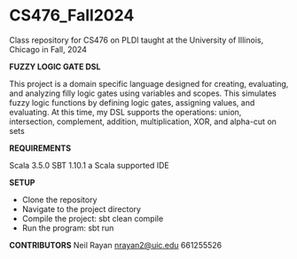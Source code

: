 # CS476_Fall2024
Class repository for CS476 on PLDI taught at the University of Illinois, Chicago in Fall, 2024

**FUZZY LOGIC GATE DSL**

This project is a domain specific language designed for creating, evaluating, and analyzing filly logic gates using variables and scopes.
This simulates fuzzy logic functions by defining logic gates, assigning values, and evaluating. At this time, my DSL supports
the operations: union, intersection, complement, addition, multiplication, XOR, and alpha-cut on sets

**REQUIREMENTS**

Scala 3.5.0
SBT 1.10.1
a Scala supported IDE

**SETUP**

- Clone the repository
- Navigate to the project directory
- Compile the project: sbt clean compile
- Run the program: sbt run

**CONTRIBUTORS**
Neil Rayan
nrayan2@uic.edu
661255526